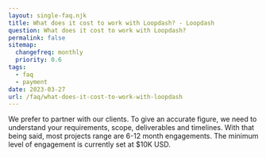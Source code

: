 ```yaml
--- 
layout: single-faq.njk
title: What does it cost to work with Loopdash? - Loopdash
question: What does it cost to work with Loopdash?
permalink: false
sitemap:
  changefreq: monthly
  priority: 0.6
tags:
  - faq
  - payment
date: 2023-03-27
url: /faq/what-does-it-cost-to-work-with-loopdash
---
```


<p class="font-41">We prefer to partner with our clients. To give an accurate figure, we need to understand your requirements, scope, deliverables and timelines. With that being said, most projects range are 6-12 month engagements. The minimum level of engagement is currently set at $10K USD.
</p>

